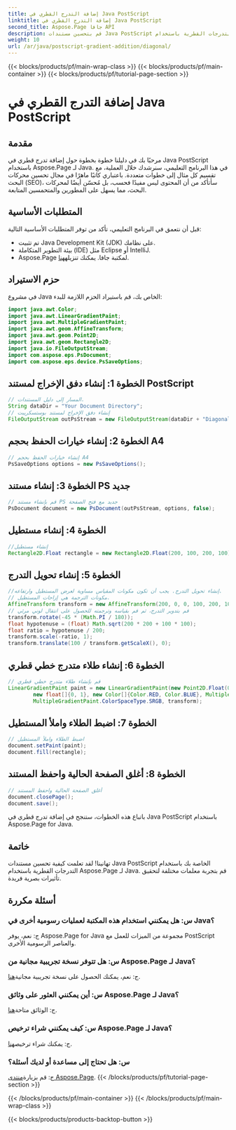 ```yaml
---
title: إضافة التدرج القطري في Java PostScript
linktitle: إضافة التدرج القطري في Java PostScript
second_title: Aspose.Page جافا API
description: قم بتحسين مستندات Java PostScript الخاصة بك باستخدام التدرجات القطرية باستخدام Aspose.Page for Java. اتبع دليلنا خطوة بخطوة لإضافة انتقالات ألوان نابضة بالحياة دون عناء.
weight: 10
url: /ar/java/postscript-gradient-addition/diagonal/
---
```


{{< blocks/products/pf/main-wrap-class >}}
{{< blocks/products/pf/main-container >}}
{{< blocks/products/pf/tutorial-page-section >}}

# إضافة التدرج القطري في Java PostScript

## مقدمة
مرحبًا بك في دليلنا خطوة بخطوة حول إضافة تدرج قطري في Java PostScript باستخدام Aspose.Page لـ Java. في هذا البرنامج التعليمي، سنرشدك خلال العملية، مع تقسيم كل مثال إلى خطوات متعددة. باعتباري كاتبًا ماهرًا في مجال تحسين محركات البحث (SEO)، سأتأكد من أن المحتوى ليس مفيدًا فحسب، بل مُحسّن أيضًا لمحركات البحث، مما يسهل على المطورين والمتحمسين المتابعة.
## المتطلبات الأساسية
قبل أن نتعمق في البرنامج التعليمي، تأكد من توفر المتطلبات الأساسية التالية:
- تم تثبيت Java Development Kit (JDK) على نظامك.
- بيئة التطوير المتكاملة (IDE) مثل Eclipse أو IntelliJ.
-  Aspose.Page لمكتبة جافا. يمكنك تنزيله[هنا](https://releases.aspose.com/page/java/).
## حزم الاستيراد
في مشروع Java الخاص بك، قم باستيراد الحزم اللازمة للبدء:
```java
import java.awt.Color;
import java.awt.LinearGradientPaint;
import java.awt.MultipleGradientPaint;
import java.awt.geom.AffineTransform;
import java.awt.geom.Point2D;
import java.awt.geom.Rectangle2D;
import java.io.FileOutputStream;
import com.aspose.eps.PsDocument;
import com.aspose.eps.device.PsSaveOptions;

```
## الخطوة 1: إنشاء دفق الإخراج لمستند PostScript
```java
// المسار إلى دليل المستندات.
String dataDir = "Your Document Directory";
// إنشاء دفق الإخراج لمستند بوستسكريبت
FileOutputStream outPsStream = new FileOutputStream(dataDir + "DiagonalGradient_outPS.ps");
```
## الخطوة 2: إنشاء خيارات الحفظ بحجم A4
```java
// إنشاء خيارات الحفظ بحجم A4
PsSaveOptions options = new PsSaveOptions();
```
## الخطوة 3: إنشاء مستند PS جديد
```java
// قم بإنشاء مستند PS جديد مع فتح الصفحة
PsDocument document = new PsDocument(outPsStream, options, false);
```
## الخطوة 4: إنشاء مستطيل
```java
//إنشاء مستطيل
Rectangle2D.Float rectangle = new Rectangle2D.Float(200, 100, 200, 100);
```
## الخطوة 5: إنشاء تحويل التدرج
```java
//إنشاء تحويل التدرج. يجب أن تكون مكونات المقياس مساوية لعرض المستطيل وارتفاعه.
// مكونات الترجمة هي إزاحات المستطيل.
AffineTransform transform = new AffineTransform(200, 0, 0, 100, 200, 100);
// قم بتدوير التدرج، ثم قم بقياسه وترجمته للحصول على انتقال لوني مرئي
transform.rotate(-45 * (Math.PI / 180));
float hypotenuse = (float) Math.sqrt(200 * 200 + 100 * 100);
float ratio = hypotenuse / 200;
transform.scale(-ratio, 1);
transform.translate(100 / transform.getScaleX(), 0);
```
## الخطوة 6: إنشاء طلاء متدرج خطي قطري
```java
// قم بإنشاء طلاء متدرج خطي قطري
LinearGradientPaint paint = new LinearGradientPaint(new Point2D.Float(0, 0), new Point2D.Float(200, 100),
        new float[]{0, 1}, new Color[]{Color.RED, Color.BLUE}, MultipleGradientPaint.CycleMethod.NO_CYCLE,
        MultipleGradientPaint.ColorSpaceType.SRGB, transform);
```
## الخطوة 7: اضبط الطلاء واملأ المستطيل
```java
// اضبط الطلاء واملأ المستطيل
document.setPaint(paint);
document.fill(rectangle);
```
## الخطوة 8: أغلق الصفحة الحالية واحفظ المستند
```java
// أغلق الصفحة الحالية واحفظ المستند
document.closePage();
document.save();
```
باتباع هذه الخطوات، ستنجح في إضافة تدرج قطري في Java PostScript باستخدام Aspose.Page for Java.
## خاتمة
تهانينا! لقد تعلمت كيفية تحسين مستندات Java PostScript الخاصة بك باستخدام التدرجات القطرية باستخدام Aspose.Page لـ Java. قم بتجربة معلمات مختلفة لتحقيق تأثيرات بصرية فريدة.
## أسئلة مكررة
### س: هل يمكنني استخدام هذه المكتبة لعمليات رسومية أخرى في Java؟
ج: نعم، يوفر Aspose.Page for Java مجموعة من الميزات للعمل مع PostScript والعناصر الرسومية الأخرى.
### س: هل تتوفر نسخة تجريبية مجانية من Aspose.Page لـ Java؟
 ج: نعم، يمكنك الحصول على نسخة تجريبية مجانية[هنا](https://releases.aspose.com/).
### س: أين يمكنني العثور على وثائق Aspose.Page لـ Java؟
 ج: الوثائق متاحة[هنا](https://reference.aspose.com/page/java/).
### س: كيف يمكنني شراء ترخيص Aspose.Page لـ Java؟
 ج: يمكنك شراء ترخيص[هنا](https://purchase.aspose.com/buy).
### س: هل تحتاج إلى مساعدة أو لديك أسئلة؟
 ج: قم بزيارة[منتدى Aspose.Page](https://forum.aspose.com/c/page/39).
{{< /blocks/products/pf/tutorial-page-section >}}

{{< /blocks/products/pf/main-container >}}
{{< /blocks/products/pf/main-wrap-class >}}

{{< blocks/products/products-backtop-button >}}
